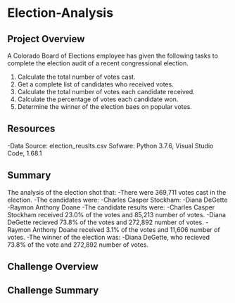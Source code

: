 # Election-Analysis

## Project Overview
A Colorado Board of Elections employee has given the following tasks to complete the election audit of a recent congressional election. 

1. Calculate the total number of votes cast.
2. Get a complete list of candidates who received votes.
3. Calculate the total number of votes each candidate received.
4. Calculate the percentage of votes each candidate won.
5. Determine the winner of the election baes on popular votes.

## Resources
-Data Source: election_reuslts.csv
Sofware: Python 3.7.6, Visual Studio Code, 1.68.1

## Summary
The analysis of the election shot that: 
-There were 369,711 votes cast in the election.
-The candidates were: 
  -Charles Casper Stockham: 
  -Diana DeGette
  -Raymon Anthony Doane
-The candidate results were:
  -Charles Casper Stockham received 23.0% of the votes and 85,213 number of votes.
  -Diana DeGette recieved 73.8% of the votes and 272,892 number of votes.
  -Raymon Anthony Doane received 3.1% of the votes and 11,606 number of votes.
-The winner of the election was:
  -Diana DeGette, who recieved 73.8% of the vote and 272,892 number of votes.
  
  ## Challenge Overview
  
  ## Challenge Summary
